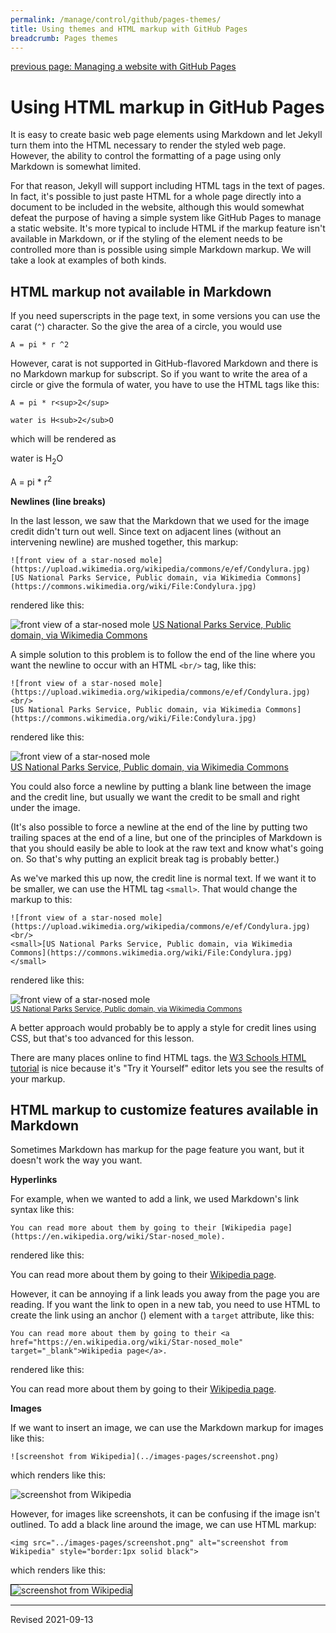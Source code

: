 ```yaml
---
permalink: /manage/control/github/pages-themes/
title: Using themes and HTML markup with GitHub Pages
breadcrumb: Pages themes
---
```


[previous page: Managing a website with GitHub Pages](../pages/)

# Using HTML markup in GitHub Pages

It is easy to create basic web page elements using Markdown and let Jekyll turn them into the HTML necessary to render the styled web page. However, the ability to control the formatting of a page using only Markdown is somewhat limited.

For that reason, Jekyll will support including HTML tags in the text of pages. In fact, it's possible to just paste HTML for a whole page directly into a document to be included in the website, although this would somewhat defeat the purpose of having a simple system like GitHub Pages to manage a static website. It's more typical to include HTML if the markup feature isn't available in Markdown, or if the styling of the element needs to be controlled more than is possible using simple Markdown markup. We will take a look at examples of both kinds.

## HTML markup not available in Markdown

If you need superscripts in the page text, in some versions you can use the carat (`^`) character. So the give the area of a circle, you would use

```
A = pi * r ^2
```

However, carat is not supported in GitHub-flavored Markdown and there is no Markdown markup for subscript. So if you want to write the area of a circle or give the formula of water, you have to use the HTML tags like this:

```
A = pi * r<sup>2</sup>

water is H<sub>2</sub>O
```

which will be rendered as 

water is H<sub>2</sub>O 

A = pi * r<sup>2</sup> 

**Newlines (line breaks)**

In the last lesson, we saw that the Markdown that we used for the image credit didn't turn out well. Since text on adjacent lines (without an intervening newline) are mushed together, this markup:

```
![front view of a star-nosed mole](https://upload.wikimedia.org/wikipedia/commons/e/ef/Condylura.jpg)
[US National Parks Service, Public domain, via Wikimedia Commons](https://commons.wikimedia.org/wiki/File:Condylura.jpg)
```

rendered like this:

![front view of a star-nosed mole](https://upload.wikimedia.org/wikipedia/commons/e/ef/Condylura.jpg)
[US National Parks Service, Public domain, via Wikimedia Commons](https://commons.wikimedia.org/wiki/File:Condylura.jpg)

A simple solution to this problem is to follow the end of the line where you want the newline to occur with an HTML `<br/>` tag, like this:

```
![front view of a star-nosed mole](https://upload.wikimedia.org/wikipedia/commons/e/ef/Condylura.jpg)<br/>
[US National Parks Service, Public domain, via Wikimedia Commons](https://commons.wikimedia.org/wiki/File:Condylura.jpg)
```

rendered like this:

![front view of a star-nosed mole](https://upload.wikimedia.org/wikipedia/commons/e/ef/Condylura.jpg)<br/>
[US National Parks Service, Public domain, via Wikimedia Commons](https://commons.wikimedia.org/wiki/File:Condylura.jpg)

You could also force a newline by putting a blank line between the image and the credit line, but usually we want the credit to be small and right under the image.

(It's also possible to force a newline at the end of the line by putting two trailing spaces at the end of a line, but one of the principles of Markdown is that you should easily be able to look at the raw text and know what's going on. So that's why putting an explicit break tag is probably better.)

As we've marked this up now, the credit line is normal text. If we want it to be smaller, we can use the HTML tag `<small>`. That would change the markup to this:

```
![front view of a star-nosed mole](https://upload.wikimedia.org/wikipedia/commons/e/ef/Condylura.jpg)<br/>
<small>[US National Parks Service, Public domain, via Wikimedia Commons](https://commons.wikimedia.org/wiki/File:Condylura.jpg)</small>
```

rendered like this:

![front view of a star-nosed mole](https://upload.wikimedia.org/wikipedia/commons/e/ef/Condylura.jpg)<br/>
<small>[US National Parks Service, Public domain, via Wikimedia Commons](https://commons.wikimedia.org/wiki/File:Condylura.jpg)</small>

A better approach would probably be to apply a style for credit lines using CSS, but that's too advanced for this lesson.

There are many places online to find HTML tags. the [W3 Schools HTML tutorial](https://www.w3schools.com/html/) is nice because it's "Try it Yourself" editor lets you see the results of your markup.

## HTML markup to customize features available in Markdown

Sometimes Markdown has markup for the page feature you want, but it doesn't work the way you want. 

**Hyperlinks**

For example, when we wanted to add a link, we used Markdown's link syntax like this:

```
You can read more about them by going to their [Wikipedia page](https://en.wikipedia.org/wiki/Star-nosed_mole).
```

rendered like this:

You can read more about them by going to their [Wikipedia page](https://en.wikipedia.org/wiki/Star-nosed_mole).

However, it can be annoying if a link leads you away from the page you are reading. If you want the link to open in a new tab, you need to use HTML to create the link using an anchor (<a>) element with a `target` attribute, like this:

```
You can read more about them by going to their <a href="https://en.wikipedia.org/wiki/Star-nosed_mole" target="_blank">Wikipedia page</a>.
```

rendered like this:

You can read more about them by going to their <a href="https://en.wikipedia.org/wiki/Star-nosed_mole" target="_blank">Wikipedia page</a>.

**Images**

If we want to insert an image, we can use the Markdown markup for images like this:

```
![screenshot from Wikipedia](../images-pages/screenshot.png)
```

which renders like this:

![screenshot from Wikipedia](../images-pages/screenshot.png)

However, for images like screenshots, it can be confusing if the image isn't outlined. To add a black line around the image, we can use HTML markup:

```
<img src="../images-pages/screenshot.png" alt="screenshot from Wikipedia" style="border:1px solid black">
```

which renders like this:

<img src="../images-pages/screenshot.png" alt="screenshot from Wikipedia" style="border:1px solid black">




----
Revised 2021-09-13
